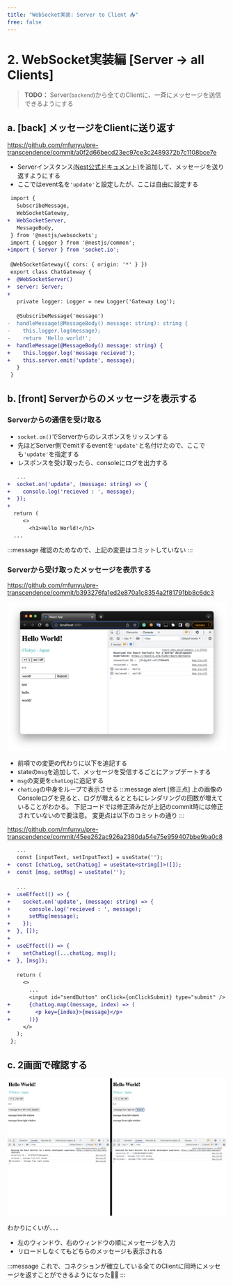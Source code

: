 ```yaml
---
title: "WebSocket実装: Server to Client 📥"
free: false
---
```


# 2. WebSocket実装編 [Server → all Clients]

> **TODO：**
> Server(`backend`)から全てのClientに、一斉にメッセージを送信できるようにする

## a. [back] メッセージをClientに送り返す

https://github.com/mfunyu/pre-transcendence/commit/a0f2d66becd23ec97ce3c2489372b7c1108bce7e

- Serverインスタンス[(Nest公式ドキュメント)](https://docs.nestjs.com/websockets/gateways#server)を追加して、メッセージを送り返すようにする
- ここではevent名を`'update'`と設定したが、ここは自由に設定する

```diff ts:chat.gateway.ts
 import {
   SubscribeMessage,
   WebSocketGateway,
+  WebSocketServer,
   MessageBody,
 } from '@nestjs/websockets';
 import { Logger } from '@nestjs/common';
+import { Server } from 'socket.io';
 
 @WebSocketGateway({ cors: { origin: '*' } })
 export class ChatGateway {
+  @WebSocketServer()
+  server: Server;
+
   private logger: Logger = new Logger('Gateway Log');
 
   @SubscribeMessage('message')
-  handleMessage(@MessageBody() message: string): string {
-    this.logger.log(message);
-    return 'Hello world!';
+  handleMessage(@MessageBody() message: string) {
+    this.logger.log('message recieved');
+    this.server.emit('update', message);
   }
 }
```

## b. [front] Serverからのメッセージを表示する

### Serverからの通信を受け取る

- `socket.on()`でServerからのレスポンスをリッスンする
- 先ほどServer側でemitするeventを`'update'`と名付けたので、ここでも`'update'`を指定する
- レスポンスを受け取ったら、consoleにログを出力する
```diff ts:App.tsx
   ...
+  socket.on('update', (message: string) => {
+    console.log('recieved : ', message);
+  });
+
  return (
     <>
       <h1>Hello World!</h1>
  ...
```
:::message
確認のためなので、上記の変更はコミットしていない
:::

### Serverから受け取ったメッセージを表示する
https://github.com/mfunyu/pre-transcendence/commit/b393276fa1ed2e870a1c8354a2f81791bb8c6dc3

![](/images/websocket2/2022-08-14-00-06-00.png)

- 前項での変更の代わりに以下を追記する
- stateの`msg`を追加して、メッセージを受信するごとにアップデートする
- `msg`の変更を`chatLog`に追記する
- `chatLog`の中身をループで表示させる
:::message alert
[修正点]
上の画像のConsoleログを見ると、ログが増えるとともにレンダリングの回数が増えていることがわかる。
下記コードでは修正済みだが上記のcommit時には修正されていないので要注意。
変更点は以下のコミットの通り
:::

https://github.com/mfunyu/pre-transcendence/commit/45ee262ac926a2380da54e75e959407bbe9ba0c8

```diff ts:App.tsx 
   ...
   const [inputText, setInputText] = useState('');
+  const [chatLog, setChatLog] = useState<string[]>([]);
+  const [msg, setMsg] = useState('');

   ...
+  useEffect(() => {
+    socket.on('update', (message: string) => {
+      console.log('recieved : ', message);
+      setMsg(message);
+    });
+  }, []);
+
+  useEffect(() => {
+    setChatLog([...chatLog, msg]);
+  }, [msg]);

   return (
     <>
       ...
       <input id="sendButton" onClick={onClickSubmit} type="submit" />
+      {chatLog.map((message, index) => (
+        <p key={index}>{message}</p>
+      ))}
     </>
   );
 };
```

## c. 2画面で確認する

![](/images/websocket2/2022-08-14-00-16-58.png)

わかりにくいが、、、
- 左のウィンドウ、右のウィンドウの順にメッセージを入力
- リロードしなくてもどちらのメッセージも表示される

:::message
これで、コネクションが確立している全てのClientに同時にメッセージを返すことができるようになった👏👏
:::